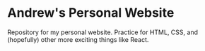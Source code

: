 # Andrew's Personal Website

Repository for my personal website. Practice for HTML, CSS, and (hopefully) other more exciting things like React.
